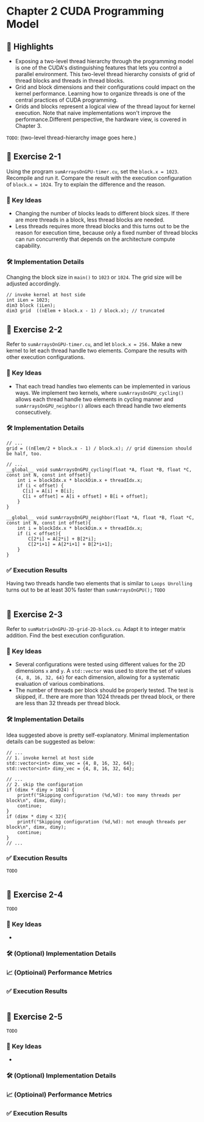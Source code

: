 # Chapter 2 CUDA Programming Model

## 📌 Highlights
- Exposing a two-level thread hierarchy through the programming model is one of the CUDA's distinguishing features that lets you control a parallel environment. This two-level thread hierarchy consists of grid of thread blocks and threads in thread blocks. 
- Grid and block dimensions and their configurations could impact on the kernel performance. Learning how to organize threads is one of the central practices of CUDA programming.
- Grids and blocks represent a logical view of the thread layout for kernel execution. Note that naive implementations won't improve the performance.Different perspective, the hardware view, is covered in Chapter 3.

`TODO`: (two-level thread-hierarchy image goes here.)

## 🧪 Exercise 2-1
Using the program `sumArraysOnGPU-timer.cu`, set the `block.x = 1023`. Recompile and run it. Compare the result with the execution configuration of `block.x = 1024`. Try to explain the difference and the reason.

### 🔑 Key Ideas
- Changing the number of blocks leads to different block sizes. If there are more threads in a block, less thread blocks are needed. 
- Less threads requires more thread blocks and this turns out to be the reason for execution time, because only a fixed number of thread blocks can run concurrently that depends on the architecture compute capability.

### 🛠️ Implementation Details
Changing the block size in `main()` to `1023` or `1024`. The grid size will be adjusted accordingly.
``` cuda
// invoke kernel at host side
int iLen = 1023;
dim3 block (iLen);
dim3 grid  ((nElem + block.x - 1) / block.x); // truncated
```

## 🧪 Exercise 2-2
Refer to `sumArraysOnGPU-timer.cu`, and let `block.x = 256.` Make a new kernel to let each thread handle two elements. Compare the results with other execution configurations.

### 🔑 Key Ideas
- That each tread handles two elements can be implemented in various ways. We implement two kernels, where
    `sumArraysOnGPU_cycling()` allows each thread handle two elements in cycling manner and
    `sumArraysOnGPU_neighbor()` allows each thread handle two elements consecutively.

### 🛠️ Implementation Details

``` cuda
// ...
grid = ((nElem/2 + block.x - 1) / block.x); // grid dimension should be half, too.

// ... 
__global__ void sumArraysOnGPU_cycling(float *A, float *B, float *C, const int N, const int offset){
    int i = blockIdx.x * blockDim.x + threadIdx.x;
    if (i < offset) {
      C[i] = A[i] + B[i];
      C[i + offset] = A[i + offset] + B[i + offset];
    }
}

__global__ void sumArraysOnGPU_neighbor(float *A, float *B, float *C, const int N, const int offset){
    int i = blockIdx.x * blockDim.x + threadIdx.x;
    if (i < offset){
        C[2*i] = A[2*i] + B[2*i];
        C[2*i+1] = A[2*i+1] + B[2*i+1];
    }
}
```

### ✅ Execution Results
Having two threads handle two elements that is similar to `Loops Unrolling` turns out to be at least 30% faster than `sumArraysOnGPU();`
`TODO`
```bash
```

## 🧪 Exercise 2-3
Refer to `sumMatrixOnGPU-2D-grid-2D-block.cu`. Adapt it to integer matrix addition. Find the best execution configuration.

### 🔑 Key Ideas
- Several configurations were tested using different values for the 2D dimensions `x` and `y`. A `std::vector` was used to store the set of values `{4, 8, 16, 32, 64}` for each dimension, allowing for a systematic evaluation of various combinations.
- The number of threads per block should be properly tested. The test is skipped, if..
    there are more than 1024 threads per thread block, or
    there are less than 32 threads per thread block.

### 🛠️ Implementation Details
Idea suggested above is pretty self-explanatory. Minimal implementation details can be suggested as below:

``` cuda
// ... 
// 1. invoke kernel at host side
std::vector<int> dimx_vec = {4, 8, 16, 32, 64};
std::vector<int> dimy_vec = {4, 8, 16, 32, 64};

// ...
// 2. skip the configuration
if (dimx * dimy > 1024) {
    printf("Skipping configuration (%d,%d): too many threads per block\n", dimx, dimy);
    continue;
}
if (dimx * dimy < 32){
    printf("Skipping configuration (%d,%d): not enough threads per block\n", dimx, dimy);
    continue;
}
// ...
```

### ✅ Execution Results
`TODO`
```bash
```

## 🧪 Exercise 2-4
`TODO`

### 🔑 Key Ideas
- 

### 🛠️ (Optional) Implementation Details

### 📈 (Optioinal) Performance Metrics

### ✅ Execution Results
```bash
```



## 🧪 Exercise 2-5
`TODO`

### 🔑 Key Ideas
- 

### 🛠️ (Optional) Implementation Details

### 📈 (Optioinal) Performance Metrics

### ✅ Execution Results
```bash
```


<!-------------------------------


## 🧪 Exercise 1-2

### 🔑 Key Ideas
- 

### 🛠️ (Optional) Implementation Details

### 📈 (Optioinal) Performance Metrics

### ✅ Execution Results
```bash
```


--------------------------------->
